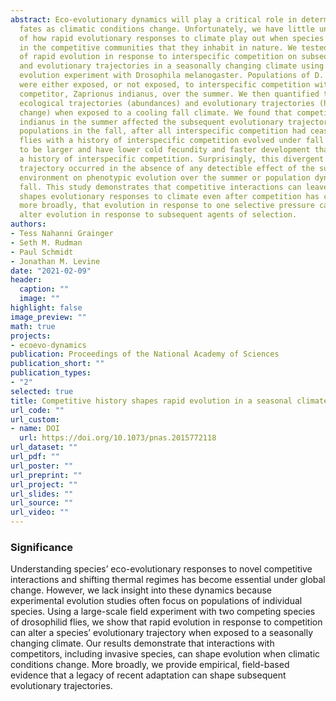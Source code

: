 ```yaml
---
abstract: Eco-evolutionary dynamics will play a critical role in determining species’
  fates as climatic conditions change. Unfortunately, we have little understanding
  of how rapid evolutionary responses to climate play out when species are embedded
  in the competitive communities that they inhabit in nature. We tested the effects
  of rapid evolution in response to interspecific competition on subsequent ecological
  and evolutionary trajectories in a seasonally changing climate using a field-based
  evolution experiment with Drosophila melanogaster. Populations of D. melanogaster
  were either exposed, or not exposed, to interspecific competition with an invasive
  competitor, Zaprionus indianus, over the summer. We then quantified these populations’
  ecological trajectories (abundances) and evolutionary trajectories (heritable phenotypic
  change) when exposed to a cooling fall climate. We found that competition with Z.
  indianus in the summer affected the subsequent evolutionary trajectory of D. melanogaster
  populations in the fall, after all interspecific competition had ceased. Specifically,
  flies with a history of interspecific competition evolved under fall conditions
  to be larger and have lower cold fecundity and faster development than flies without
  a history of interspecific competition. Surprisingly, this divergent fall evolutionary
  trajectory occurred in the absence of any detectible effect of the summer competitive
  environment on phenotypic evolution over the summer or population dynamics in the
  fall. This study demonstrates that competitive interactions can leave a legacy that
  shapes evolutionary responses to climate even after competition has ceased, and
  more broadly, that evolution in response to one selective pressure can fundamentally
  alter evolution in response to subsequent agents of selection.
authors:
- Tess Nahanni Grainger
- Seth M. Rudman
- Paul Schmidt
- Jonathan M. Levine
date: "2021-02-09"
header:
  caption: ""
  image: ""
highlight: false
image_preview: ""
math: true
projects:
- ecoevo-dynamics
publication: Proceedings of the National Academy of Sciences
publication_short: ""
publication_types:
- "2"
selected: true
title: Competitive history shapes rapid evolution in a seasonal climate
url_code: ""
url_custom:
- name: DOI
  url: https://doi.org/10.1073/pnas.2015772118
url_dataset: ""
url_pdf: ""
url_poster: ""
url_preprint: ""
url_project: ""
url_slides: ""
url_source: ""
url_video: ""
---
```


### Significance

Understanding species’ eco-evolutionary responses to novel competitive interactions and shifting thermal regimes has become essential under global change. However, we lack insight into these dynamics because experimental evolution studies often focus on populations of individual species. Using a large-scale field experiment with two competing species of drosophilid flies, we show that rapid evolution in response to competition can alter a species’ evolutionary trajectory when exposed to a seasonally changing climate. Our results demonstrate that interactions with competitors, including invasive species, can shape evolution when climatic conditions change. More broadly, we provide empirical, field-based evidence that a legacy of recent adaptation can shape subsequent evolutionary trajectories.

